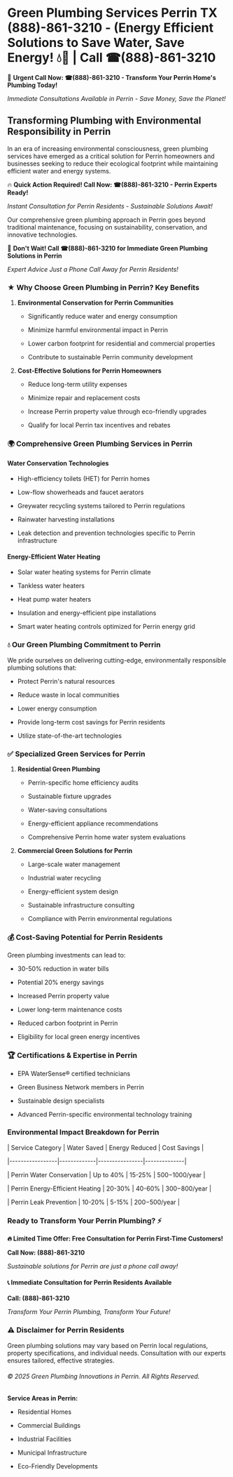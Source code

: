 # Green Plumbing Services Perrin TX (888)-861-3210 - (Energy Efficient Solutions to Save Water, Save Energy! 💧🌿 | Call ☎(888)-861-3210

🚨 **Urgent Call Now: ☎(888)-861-3210 - Transform Your Perrin Home's Plumbing Today!**
*Immediate Consultations Available in Perrin - Save Money, Save the Planet!*

## Transforming Plumbing with Environmental Responsibility in Perrin

In an era of increasing environmental consciousness, green plumbing services have emerged as a critical solution for Perrin homeowners and businesses seeking to reduce their ecological footprint while maintaining efficient water and energy systems. 

🔥 **Quick Action Required! Call Now: ☎(888)-861-3210 - Perrin Experts Ready!**
*Instant Consultation for Perrin Residents - Sustainable Solutions Await!*

Our comprehensive green plumbing approach in Perrin goes beyond traditional maintenance, focusing on sustainability, conservation, and innovative technologies.

🚨 **Don't Wait! Call ☎(888)-861-3210 for Immediate Green Plumbing Solutions in Perrin**
*Expert Advice Just a Phone Call Away for Perrin Residents!*

### ★ Why Choose Green Plumbing in Perrin? Key Benefits

1. **Environmental Conservation for Perrin Communities** 
   - Significantly reduce water and energy consumption
   - Minimize harmful environmental impact in Perrin
   - Lower carbon footprint for residential and commercial properties
   - Contribute to sustainable Perrin community development

2. **Cost-Effective Solutions for Perrin Homeowners** 
   - Reduce long-term utility expenses
   - Minimize repair and replacement costs
   - Increase Perrin property value through eco-friendly upgrades
   - Qualify for local Perrin tax incentives and rebates

### 🌍 Comprehensive Green Plumbing Services in Perrin

#### Water Conservation Technologies
- High-efficiency toilets (HET) for Perrin homes
- Low-flow showerheads and faucet aerators
- Greywater recycling systems tailored to Perrin regulations
- Rainwater harvesting installations
- Leak detection and prevention technologies specific to Perrin infrastructure

#### Energy-Efficient Water Heating
- Solar water heating systems for Perrin climate
- Tankless water heaters
- Heat pump water heaters
- Insulation and energy-efficient pipe installations
- Smart water heating controls optimized for Perrin energy grid

### 💧 Our Green Plumbing Commitment to Perrin

We pride ourselves on delivering cutting-edge, environmentally responsible plumbing solutions that:
- Protect Perrin's natural resources
- Reduce waste in local communities
- Lower energy consumption
- Provide long-term cost savings for Perrin residents
- Utilize state-of-the-art technologies

### ✅ Specialized Green Services for Perrin

1. **Residential Green Plumbing**
   - Perrin-specific home efficiency audits
   - Sustainable fixture upgrades
   - Water-saving consultations
   - Energy-efficient appliance recommendations
   - Comprehensive Perrin home water system evaluations

2. **Commercial Green Solutions for Perrin**
   - Large-scale water management
   - Industrial water recycling
   - Energy-efficient system design
   - Sustainable infrastructure consulting
   - Compliance with Perrin environmental regulations

### 💰 Cost-Saving Potential for Perrin Residents

Green plumbing investments can lead to:
- 30-50% reduction in water bills
- Potential 20% energy savings
- Increased Perrin property value
- Lower long-term maintenance costs
- Reduced carbon footprint in Perrin
- Eligibility for local green energy incentives

### 🏆 Certifications & Expertise in Perrin

- EPA WaterSense® certified technicians
- Green Business Network members in Perrin
- Sustainable design specialists
- Advanced Perrin-specific environmental technology training

### Environmental Impact Breakdown for Perrin

| Service Category | Water Saved | Energy Reduced | Cost Savings |
|-----------------|-------------|----------------|--------------|
| Perrin Water Conservation | Up to 40% | 15-25% | $500-$1000/year |
| Perrin Energy-Efficient Heating | 20-30% | 40-60% | $300-$800/year |
| Perrin Leak Prevention | 10-20% | 5-15% | $200-$500/year |

### Ready to Transform Your Perrin Plumbing? ⚡

**🔥 Limited Time Offer: Free Consultation for Perrin First-Time Customers!**

**Call Now: (888)-861-3210**
*Sustainable solutions for Perrin are just a phone call away!*

#### 📞 Immediate Consultation for Perrin Residents Available

**Call: (888)-861-3210**
*Transform Your Perrin Plumbing, Transform Your Future!*

### ⚠️ Disclaimer for Perrin Residents

Green plumbing solutions may vary based on Perrin local regulations, property specifications, and individual needs. Consultation with our experts ensures tailored, effective strategies.

###### © 2025 Green Plumbing Innovations in Perrin. All Rights Reserved.

**Service Areas in Perrin:** 
- Residential Homes
- Commercial Buildings
- Industrial Facilities
- Municipal Infrastructure
- Eco-Friendly Developments